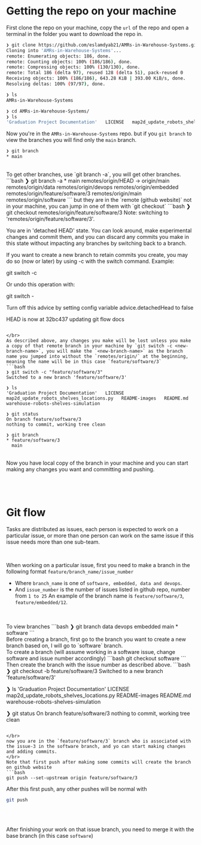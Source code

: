 
# Getting the repo on your machine 
First clone the repo on your machine, copy the `url` of the repo and open a terminal in the folder you want to download the repo in.
```bash
❯ git clone https://github.com/eslamdyab21/AMRs-in-Warehouse-Systems.git
Cloning into 'AMRs-in-Warehouse-Systems'...
remote: Enumerating objects: 186, done.
remote: Counting objects: 100% (186/186), done.
remote: Compressing objects: 100% (130/130), done.
remote: Total 186 (delta 97), reused 128 (delta 51), pack-reused 0
Receiving objects: 100% (186/186), 643.28 KiB | 393.00 KiB/s, done.
Resolving deltas: 100% (97/97), done.

❯ ls
AMRs-in-Warehouse-Systems

❯ cd AMRs-in-Warehouse-Systems/
❯ ls
'Graduation Project Documentation'   LICENSE   map2d_update_robots_shelves_locations.py   README-images   README.m
```
Now you're in the `AMRs-in-Warehouse-Systems` repo. but if you `git branch` to view the branches you will find only the `main` branch.
</br>

```bash
❯ git branch
* main
```

</br>
To get other branches, use `git branch -a`, you will get other branches.
```bash
❯ git branch -a
* main
  remotes/origin/HEAD -> origin/main
  remotes/origin/data
  remotes/origin/devops
  remotes/origin/embedded
  remotes/origin/feature/software/3
  remotes/origin/main
  remotes/origin/software
```
but they are in the `remote (github website)` not in your machine, you can jump in one of them with `git checkout`
```bash
❯ git checkout remotes/origin/feature/software/3
Note: switching to 'remotes/origin/feature/software/3'.

You are in 'detached HEAD' state. You can look around, make experimental
changes and commit them, and you can discard any commits you make in this
state without impacting any branches by switching back to a branch.

If you want to create a new branch to retain commits you create, you may
do so (now or later) by using -c with the switch command. Example:

  git switch -c <new-branch-name>

Or undo this operation with:

  git switch -

Turn off this advice by setting config variable advice.detachedHead to false

HEAD is now at 32bc437 updating git flow docs
```

</br>
As described above, any changes you make will be lost unless you make a copy of that remote branch in your machine by `git switch -c <new-branch-name>`, you will make the `<new-branch-name>` as the branch name you jumped into without the `remotes/origin/` at the beginning, meaning the name will be in this case `feature/software/3`
```bash
❯ git switch -c "feature/software/3"
Switched to a new branch 'feature/software/3'

❯ ls
'Graduation Project Documentation'   LICENSE   map2d_update_robots_shelves_locations.py   README-images   README.md   warehouse-robots-shelves-simulation

❯ git status
On branch feature/software/3
nothing to commit, working tree clean

❯ git branch
* feature/software/3
  main
```

</br>
Now you have local copy of the branch in your machine and you can start making any changes you want and committing and pushing.



</br>
</br>
</br>
</br>

# Git flow
Tasks are distributed as issues, each person is expected to work on a particular issue, or more 
than one person can work on the same issue if this issue needs more than one sub-team.

</br>

When working on a particular issue, first you need to make a branch in the following format
`feature/branch_name/issue_number`
- Where  `branch_name` is one of `software, embedded, data and devops`.
- And `issue_number` is the number of issues listed in github repo, number from `1 to 25`
An example of the branch name is `feature/software/3`, `feature/embedded/12`.

</br>

</br>
To view branches
```bash 
❯ git branch
  data
  devops
  embedded
  main
* software
```

</br>
Before creating a branch, first go to the branch you want to create a new branch based on, I will go to `software` branch.
</br>
To create a branch (will assume working in a software issue, change software and issue number accordingly)
```bash
git checkout software
```

</br>
Then create the branch with the issue number as described above.
```bash
❯ git checkout -b feature/software/3
Switched to a new branch 'feature/software/3'
 
❯ ls
'Graduation Project Documentation'   LICENSE   map2d_update_robots_shelves_locations.py   README-images   README.md   warehouse-robots-shelves-simulation
  
❯ git status
On branch feature/software/3
nothing to commit, working tree clean

```

</br>
now you are in the `feature/software/3` branch who is associated with the issue-3 in the software branch, and yo can start making changes and adding commits.
</br>
Note that first push after making some commits will create the branch on github website
```bash
git push --set-upstream origin feature/software/3
```
After this first push, any other pushes will be normal with 
```bash
git push
```

</br>
</br>

After finishing your work on that issue branch, you need to merge it with the base branch (in this case `software`)


